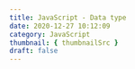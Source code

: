 ```yaml
---
title: JavaScript - Data type
date: 2020-12-27 10:12:09
category: JavaScript
thumbnail: { thumbnailSrc }
draft: false
---
```


